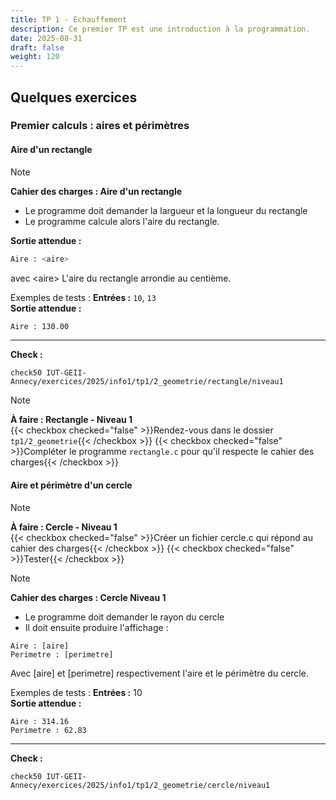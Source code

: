 ```yaml
---
title: TP 1 - Echauffement
description: Ce premier TP est une introduction à la programmation.
date: 2025-08-31
draft: false
weight: 120
---
```

## Quelques exercices
### Premier calculs : aires et périmètres

#### Aire d'un rectangle
> [!note]  
> **Cahier des charges : Aire d'un rectangle**  
> - Le programme doit demander la largueur et la longueur du rectangle
> - Le programme calcule alors l'aire du rectangle. 
>
>**Sortie attendue :**
>```bash
>Aire : <aire>
>```
> avec \<aire\> L'aire du rectangle arrondie au centième.
> 
> Exemples de tests : 
> **Entrées :** `10`, `13`        
> **Sortie attendue :** 
>```bash
>Aire : 130.00
>```
>---
> **Check :** 
> ```
> check50 IUT-GEII-Annecy/exercices/2025/info1/tp1/2_geometrie/rectangle/niveau1
> ```


> [!note]  
> **À faire : Rectangle - Niveau 1**  
> {{< checkbox checked="false" >}}Rendez-vous dans le dossier `tp1/2_geometrie`{{< /checkbox >}}
> {{< checkbox checked="false" >}}Compléter le programme `rectangle.c` pour qu'il respecte le cahier des charges{{< /checkbox >}}



#### Aire et périmètre d'un cercle

> [!note]  
> **À faire : Cercle - Niveau 1**  
> {{< checkbox checked="false" >}}Créer un fichier cercle.c qui répond au cahier des charges{{< /checkbox >}}
> {{< checkbox checked="false" >}}Tester{{< /checkbox >}}

> [!note]  
> **Cahier des charges : Cercle Niveau 1**  
> - Le programme doit demander le rayon du cercle
> - Il doit ensuite produire l'affichage : 
> ```
> Aire : [aire]
> Perimetre : [perimetre]
> ```
> 
> Avec [aire] et [perimetre] respectivement l'aire et le périmètre du cercle. 
> 
> Exemples de tests : 
> **Entrées :** 10       
> **Sortie attendue :** 
> ```
> Aire : 314.16
> Perimetre : 62.83
> ```
>  ---
> **Check :** 
> ```
> check50 IUT-GEII-Annecy/exercices/2025/info1/tp1/2_geometrie/cercle/niveau1
> ```







